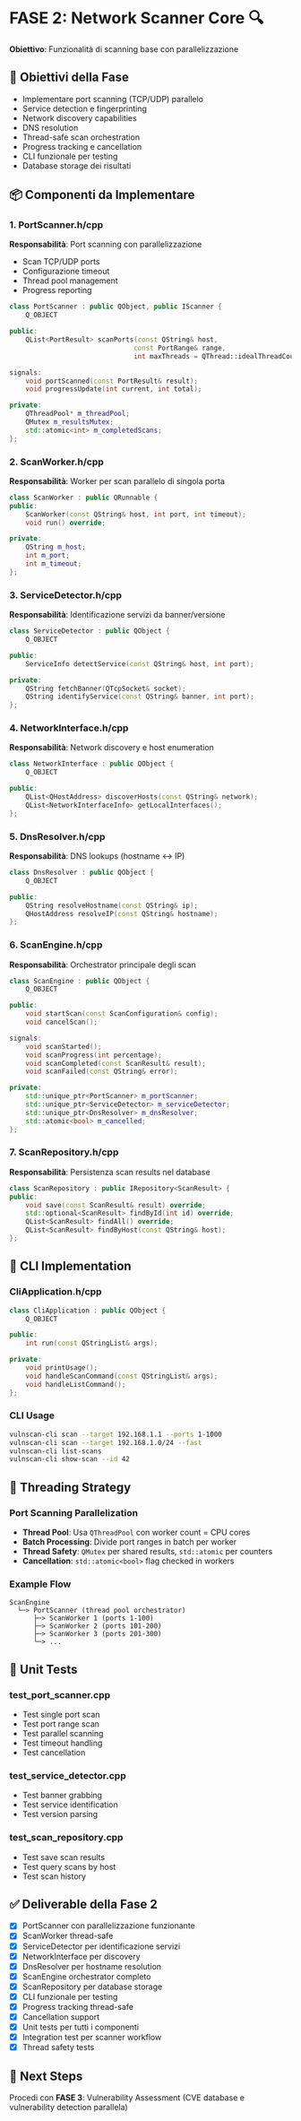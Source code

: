# FASE 2: Network Scanner Core 🔍

**Obiettivo**: Funzionalità di scanning base con parallelizzazione

## 🎯 Obiettivi della Fase

- Implementare port scanning (TCP/UDP) parallelo
- Service detection e fingerprinting
- Network discovery capabilities
- DNS resolution
- Thread-safe scan orchestration
- Progress tracking e cancellation
- CLI funzionale per testing
- Database storage dei risultati

## 📦 Componenti da Implementare

### 1. PortScanner.h/cpp
**Responsabilità**: Port scanning con parallelizzazione
- Scan TCP/UDP ports
- Configurazione timeout
- Thread pool management
- Progress reporting

```cpp
class PortScanner : public QObject, public IScanner {
    Q_OBJECT

public:
    QList<PortResult> scanPorts(const QString& host,
                               const PortRange& range,
                               int maxThreads = QThread::idealThreadCount());

signals:
    void portScanned(const PortResult& result);
    void progressUpdate(int current, int total);

private:
    QThreadPool* m_threadPool;
    QMutex m_resultsMutex;
    std::atomic<int> m_completedScans;
};
```

### 2. ScanWorker.h/cpp
**Responsabilità**: Worker per scan parallelo di singola porta

```cpp
class ScanWorker : public QRunnable {
public:
    ScanWorker(const QString& host, int port, int timeout);
    void run() override;

private:
    QString m_host;
    int m_port;
    int m_timeout;
};
```

### 3. ServiceDetector.h/cpp
**Responsabilità**: Identificazione servizi da banner/versione

```cpp
class ServiceDetector : public QObject {
    Q_OBJECT

public:
    ServiceInfo detectService(const QString& host, int port);

private:
    QString fetchBanner(QTcpSocket& socket);
    QString identifyService(const QString& banner, int port);
};
```

### 4. NetworkInterface.h/cpp
**Responsabilità**: Network discovery e host enumeration

```cpp
class NetworkInterface : public QObject {
    Q_OBJECT

public:
    QList<QHostAddress> discoverHosts(const QString& network);
    QList<NetworkInterfaceInfo> getLocalInterfaces();
};
```

### 5. DnsResolver.h/cpp
**Responsabilità**: DNS lookups (hostname <-> IP)

```cpp
class DnsResolver : public QObject {
    Q_OBJECT

public:
    QString resolveHostname(const QString& ip);
    QHostAddress resolveIP(const QString& hostname);
};
```

### 6. ScanEngine.h/cpp
**Responsabilità**: Orchestrator principale degli scan

```cpp
class ScanEngine : public QObject {
    Q_OBJECT

public:
    void startScan(const ScanConfiguration& config);
    void cancelScan();

signals:
    void scanStarted();
    void scanProgress(int percentage);
    void scanCompleted(const ScanResult& result);
    void scanFailed(const QString& error);

private:
    std::unique_ptr<PortScanner> m_portScanner;
    std::unique_ptr<ServiceDetector> m_serviceDetector;
    std::unique_ptr<DnsResolver> m_dnsResolver;
    std::atomic<bool> m_cancelled;
};
```

### 7. ScanRepository.h/cpp
**Responsabilità**: Persistenza scan results nel database

```cpp
class ScanRepository : public IRepository<ScanResult> {
public:
    void save(const ScanResult& result) override;
    std::optional<ScanResult> findById(int id) override;
    QList<ScanResult> findAll() override;
    QList<ScanResult> findByHost(const QString& host);
};
```

## 🔧 CLI Implementation

### CliApplication.h/cpp
```cpp
class CliApplication : public QObject {
    Q_OBJECT

public:
    int run(const QStringList& args);

private:
    void printUsage();
    void handleScanCommand(const QStringList& args);
    void handleListCommand();
};
```

### CLI Usage
```bash
vulnscan-cli scan --target 192.168.1.1 --ports 1-1000
vulnscan-cli scan --target 192.168.1.0/24 --fast
vulnscan-cli list-scans
vulnscan-cli show-scan --id 42
```

## 🧵 Threading Strategy

### Port Scanning Parallelization
- **Thread Pool**: Usa `QThreadPool` con worker count = CPU cores
- **Batch Processing**: Divide port ranges in batch per worker
- **Thread Safety**: `QMutex` per shared results, `std::atomic` per counters
- **Cancellation**: `std::atomic<bool>` flag checked in workers

### Example Flow
```
ScanEngine
  └─> PortScanner (thread pool orchestrator)
      ├─> ScanWorker 1 (ports 1-100)
      ├─> ScanWorker 2 (ports 101-200)
      ├─> ScanWorker 3 (ports 201-300)
      └─> ...
```

## 🧪 Unit Tests

### test_port_scanner.cpp
- Test single port scan
- Test port range scan
- Test parallel scanning
- Test timeout handling
- Test cancellation

### test_service_detector.cpp
- Test banner grabbing
- Test service identification
- Test version parsing

### test_scan_repository.cpp
- Test save scan results
- Test query scans by host
- Test scan history

## ✅ Deliverable della Fase 2

- [x] PortScanner con parallelizzazione funzionante
- [x] ScanWorker thread-safe
- [x] ServiceDetector per identificazione servizi
- [x] NetworkInterface per discovery
- [x] DnsResolver per hostname resolution
- [x] ScanEngine orchestrator completo
- [x] ScanRepository per database storage
- [x] CLI funzionale per testing
- [x] Progress tracking thread-safe
- [x] Cancellation support
- [x] Unit tests per tutti i componenti
- [x] Integration test per scanner workflow
- [x] Thread safety tests

## 🔄 Next Steps

Procedi con **FASE 3**: Vulnerability Assessment (CVE database e vulnerability detection parallela)